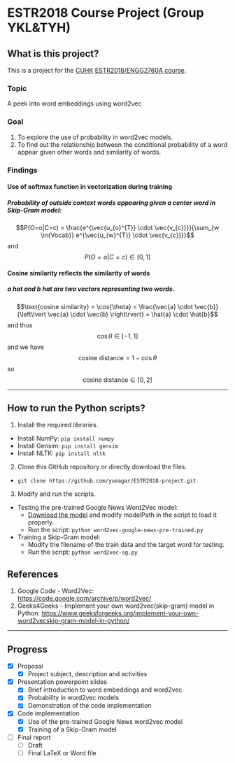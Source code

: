 # ESTR2018 Course Project (Group YKL&TYH)

## What is this project?
This is a project for the [CUHK](https://cuhk.edu.hk) [ESTR2018/ENGG2760A course](https://www.cse.cuhk.edu.hk/wp-content/uploads/academics/ug/Courses/ENGG2760.pdf).
### Topic
A peek into word embeddings using word2vec
### Goal
1. To explore the use of probability in word2vec models.
2. To find out the relationship between the conditional probability of a word appear given other words and similarity of words.
### Findings
#### Use of softmax function in vectorization during training
##### Probability of outside context words appearing given a center word in Skip-Gram model:
$$P(O=o|C=c) = \frac{e^{\vec{u_{o}^{T}} \cdot \vec{v_{c}}}}{\sum_{w \in{Vocab}} e^{\vec{u_{w}^{T}} \cdot \vec{v_{c}}}}$$
and
$$P(O=o|C=c) \in [0, 1]$$
#### Cosine similarity reflects the similarity of words
##### a hat and b hat are two vectors representing two words.
$$\text{cosine similarity} = \cos{\theta} = \frac{\vec{a} \cdot \vec{b}}{\left\lvert \vec{a} \cdot \vec{b} \right\rvert} = \hat{a} \cdot \hat{b}$$
and thus
$$\cos{\theta} \in [{-1}, 1]$$
and we have
$$\text{cosine distance} = 1 - \cos{\theta}$$
so
$$\text{cosine distance} \in [0, 2]$$

<hr>

## How to run the Python scripts?
1. Install the required libraries.
  - Install NumPy: `pip install numpy`
  - Install Gensim: `pip install gensim`
  - Install NLTK: `pip install nltk`
2. Clone this GitHub repository or directly download the files.
  - `git clone https://github.com/yueagar/ESTR2018-project.git`
3. Modify and run the scripts.
  - Testing the pre-trained Google News Word2Vec model:
    - [Download the model](https://drive.google.com/file/d/0B7XkCwpI5KDYNlNUTTlSS21pQmM) and modify modelPath in the script to load it properly.
    - Run the script: `python word2vec-google-news-pre-trained.py`
  - Training a Skip-Gram model:
    - Modify the filename of the train data and the target word for testing.
    - Run the script: `python word2vec-sg.py`

## References
1. Google Code - Word2Vec: https://code.google.com/archive/p/word2vec/
2. Geeks4Geeks - Implement your own word2vec(skip-gram) model in Python: https://www.geeksforgeeks.org/implement-your-own-word2vecskip-gram-model-in-python/
<hr>

## Progress

- [x] Proposal
  - [x] Project subject, description and activities
- [x] Presentation powerpoint slides
  - [x] Brief introduction to word embeddings and word2vec
  - [x] Probability in word2vec models
  - [x] Demonstration of the code implementation
- [x] Code implementation
  - [x] Use of the pre-trained Google News word2vec model
  - [x] Training of a Skip-Gram model
- [ ] Final report
  - [ ] Draft
  - [ ] Final LaTeX or Word file